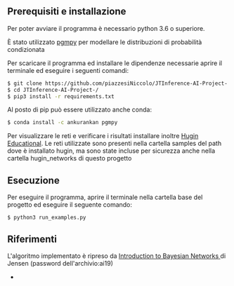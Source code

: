 ## Prerequisiti e installazione

Per poter avviare il programma è necessario python 3.6 o superiore.

È stato utilizzato [pgmpy](https://pgmpy.org/) per modellare le distribuzioni di probabilità condizionata

Per scaricare il programma ed installare le dipendenze necessarie aprire il terminale ed eseguire i seguenti comandi:

```bash
$ git clone https://github.com/piazzesiNiccolo/JTInference-AI-Project-.git
$ cd JTInference-AI-Project-/
$ pip3 install -r requirements.txt
```
Al posto di pip può essere utilizzato anche conda:

```bash
$ conda install -c ankurankan pgmpy
```
Per visualizzare le reti e verificare i risultati installare inoltre [Hugin Educational](https://www.hugin.com/index.php/hugin-explorerhugin-educational/).
Le reti utilizzate sono presenti nella cartella samples del path dove è installato hugin, ma sono state incluse per sicurezza anche nella cartella hugin_networks di questo progetto

## Esecuzione
Per eseguire il programma, aprire il terminale nella cartella base del progetto ed eseguire il seguente comando:

```
$ python3 run_examples.py
```



## Riferimenti

L'algoritmo implementato è ripreso da [Introduction to Bayesian Networks ](http://ai.dinfo.unifi.it/teaching/ai19/jtree.7z) di Jensen (password dell'archivio:ai19)



* 
